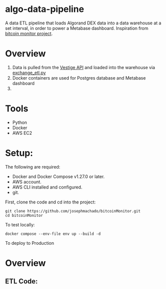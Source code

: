 # algo-data-pipeline

A data ETL pipeline that loads Algorand DEX data into a data warehouse at a set interval, in order to power a Metabase dashboard. Inspiration from [bitcoin monitor project](https://startdataengineering.com/post/data-engineering-project-to-impress-hiring-managers/).

# Overview

1. Data is pulled from the [Vestige API](https://free-api.vestige.fi/providers) and loaded into the warehouse via [exchange_etl.py](https://github.com/tarikceric/algo-data-pipeline/blob/main/src/algopipeline/exchange_etl.py)
2. Docker containers are used for Postgres database and Metabase dashboard
3. 

# Tools
- Python
- Docker
- AWS EC2



# Setup: 
The following are required:
- Docker and Docker Compose v1.27.0 or later.
- AWS account.
- AWS CLI installed and configured.
- git.

First, clone the code and cd into the project:
```
git clone https://github.com/josephmachado/bitcoinMonitor.git
cd bitcoinMonitor
```
To test locally:
```
docker compose --env-file env up --build -d
```

To deploy to Production






# Overview

## ETL Code:
